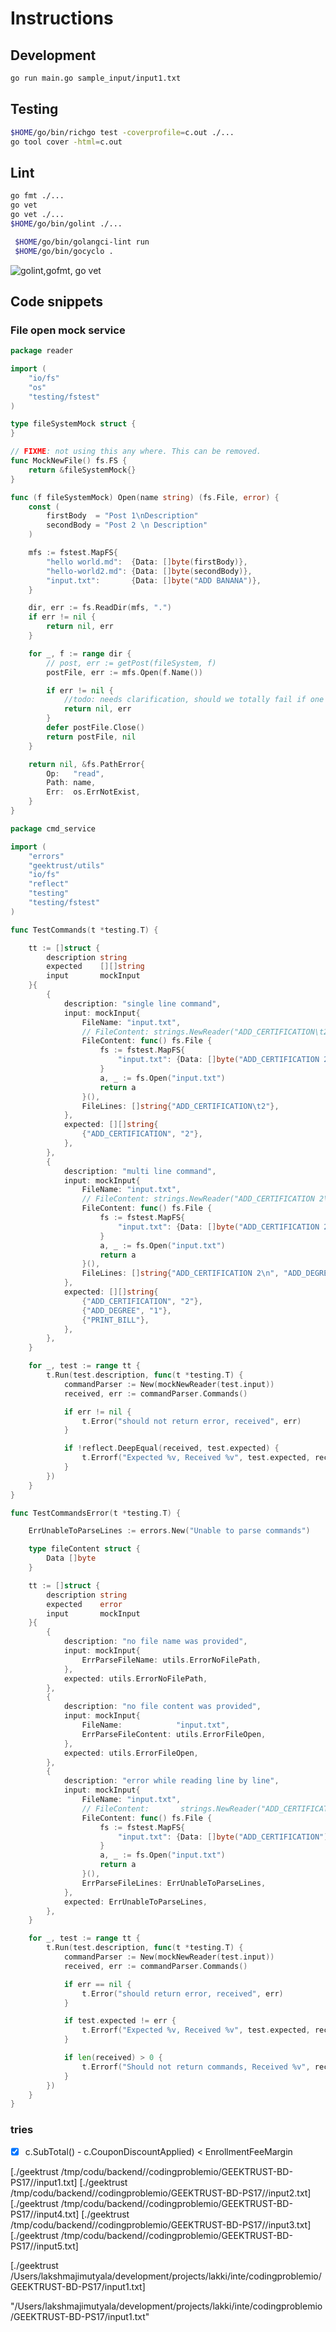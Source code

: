# Instructions

## Development

```bash
go run main.go sample_input/input1.txt
```

## Testing

```bash
$HOME/go/bin/richgo test -coverprofile=c.out ./... 
go tool cover -html=c.out 
```

## Lint


```bash
go fmt ./...
go vet
go vet ./...
$HOME/go/bin/golint ./...

 $HOME/go/bin/golangci-lint run
 $HOME/go/bin/gocyclo .   
```

![golint,gofmt, go vet](https://sparkbox.com/uploads/article_uploads/code-checking-options.png)


## Code snippets

### File open mock service


```go
package reader

import (
	"io/fs"
	"os"
	"testing/fstest"
)

type fileSystemMock struct {
}

// FIXME: not using this any where. This can be removed.
func MockNewFile() fs.FS {
	return &fileSystemMock{}
}

func (f fileSystemMock) Open(name string) (fs.File, error) {
	const (
		firstBody  = "Post 1\nDescription"
		secondBody = "Post 2 \n Description"
	)

	mfs := fstest.MapFS{
		"hello world.md":  {Data: []byte(firstBody)},
		"hello-world2.md": {Data: []byte(secondBody)},
		"input.txt":       {Data: []byte("ADD BANANA")},
	}

	dir, err := fs.ReadDir(mfs, ".")
	if err != nil {
		return nil, err
	}

	for _, f := range dir {
		// post, err := getPost(fileSystem, f)
		postFile, err := mfs.Open(f.Name())

		if err != nil {
			//todo: needs clarification, should we totally fail if one file fails? or just ignore?
			return nil, err
		}
		defer postFile.Close()
		return postFile, nil
	}

	return nil, &fs.PathError{
		Op:   "read",
		Path: name,
		Err:  os.ErrNotExist,
	}
}

```



```go
package cmd_service

import (
	"errors"
	"geektrust/utils"
	"io/fs"
	"reflect"
	"testing"
	"testing/fstest"
)

func TestCommands(t *testing.T) {

	tt := []struct {
		description string
		expected    [][]string
		input       mockInput
	}{
		{
			description: "single line command",
			input: mockInput{
				FileName: "input.txt",
				// FileContent: strings.NewReader("ADD_CERTIFICATION\t2"),
				FileContent: func() fs.File {
					fs := fstest.MapFS{
						"input.txt": {Data: []byte("ADD_CERTIFICATION 2")},
					}
					a, _ := fs.Open("input.txt")
					return a
				}(),
				FileLines: []string{"ADD_CERTIFICATION\t2"},
			},
			expected: [][]string{
				{"ADD_CERTIFICATION", "2"},
			},
		},
		{
			description: "multi line command",
			input: mockInput{
				FileName: "input.txt",
				// FileContent: strings.NewReader("ADD_CERTIFICATION 2\nADD_DEGREE 1\nPRINT_BILL"),
				FileContent: func() fs.File {
					fs := fstest.MapFS{
						"input.txt": {Data: []byte("ADD_CERTIFICATION 2\nADD_DEGREE\t1\nPRINT_BILL")},
					}
					a, _ := fs.Open("input.txt")
					return a
				}(),
				FileLines: []string{"ADD_CERTIFICATION 2\n", "ADD_DEGREE 1", "PRINT_BILL"},
			},
			expected: [][]string{
				{"ADD_CERTIFICATION", "2"},
				{"ADD_DEGREE", "1"},
				{"PRINT_BILL"},
			},
		},
	}

	for _, test := range tt {
		t.Run(test.description, func(t *testing.T) {
			commandParser := New(mockNewReader(test.input))
			received, err := commandParser.Commands()

			if err != nil {
				t.Error("should not return error, received", err)
			}

			if !reflect.DeepEqual(received, test.expected) {
				t.Errorf("Expected %v, Received %v", test.expected, received)
			}
		})
	}
}

func TestCommandsError(t *testing.T) {

	ErrUnableToParseLines := errors.New("Unable to parse commands")

	type fileContent struct {
		Data []byte
	}

	tt := []struct {
		description string
		expected    error
		input       mockInput
	}{
		{
			description: "no file name was provided",
			input: mockInput{
				ErrParseFileName: utils.ErrorNoFilePath,
			},
			expected: utils.ErrorNoFilePath,
		},
		{
			description: "no file content was provided",
			input: mockInput{
				FileName:            "input.txt",
				ErrParseFileContent: utils.ErrorFileOpen,
			},
			expected: utils.ErrorFileOpen,
		},
		{
			description: "error while reading line by line",
			input: mockInput{
				FileName: "input.txt",
				// FileContent:       strings.NewReader("ADD_CERTIFICATION"),
				FileContent: func() fs.File {
					fs := fstest.MapFS{
						"input.txt": {Data: []byte("ADD_CERTIFICATION")},
					}
					a, _ := fs.Open("input.txt")
					return a
				}(),
				ErrParseFileLines: ErrUnableToParseLines,
			},
			expected: ErrUnableToParseLines,
		},
	}

	for _, test := range tt {
		t.Run(test.description, func(t *testing.T) {
			commandParser := New(mockNewReader(test.input))
			received, err := commandParser.Commands()

			if err == nil {
				t.Error("should return error, received", err)
			}

			if test.expected != err {
				t.Errorf("Expected %v, Received %v", test.expected, received)
			}

			if len(received) > 0 {
				t.Errorf("Should not return commands, Received %v", received)
			}
		})
	}
}

```



### tries

- [x] c.SubTotal() - c.CouponDiscountApplied) < EnrollmentFeeMargin






[./geektrust /tmp/codu/backend//codingproblemio/GEEKTRUST-BD-PS17//input1.txt]
[./geektrust /tmp/codu/backend//codingproblemio/GEEKTRUST-BD-PS17//input2.txt]
[./geektrust /tmp/codu/backend//codingproblemio/GEEKTRUST-BD-PS17//input4.txt]
[./geektrust /tmp/codu/backend//codingproblemio/GEEKTRUST-BD-PS17//input3.txt]
[./geektrust /tmp/codu/backend//codingproblemio/GEEKTRUST-BD-PS17//input5.txt]
<!-- pwd =>  /tmp/codu/backend/go/src/geektrust -->

[./geektrust /Users/lakshmajimutyala/development/projects/lakki/inte/codingproblemio/GEEKTRUST-BD-PS17/input1.txt]
<!-- pwd =>  /Users/lakshmajimutyala/development/projects/lakki/inte/go-starter-kit/src/geektrust -->


"/Users/lakshmajimutyala/development/projects/lakki/inte/codingproblemio/GEEKTRUST-BD-PS17/input1.txt"